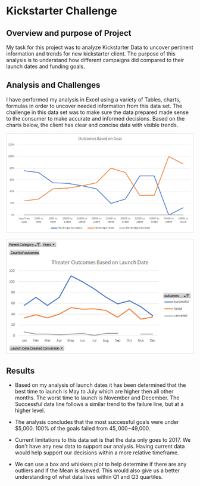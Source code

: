 # Kickstarter Challenge

## Overview and purpose of Project

My task for this project was to analyze Kickstarter Data to uncover pertinent information and trends for new kickstarter client. The purpose of this analysis is to understand how different campaigns did compared to their launch dates and funding goals. 

## Analysis and Challenges

I have performed my analysis in Excel using a variety of Tables, charts, formulas in order to uncover needed information from this data set. The challenge in this data set was to make sure the data prepared made sense to the consumer to make accurate and informed decisions. Based on the charts below, the client has clear and concise data with visible trends.

![Outcomes_Vs_Goals.png](https://github.com/Adam-Warrick/Kickstarter-Analysis/blob/main/Outcomes_Vs_Goals.png)

![Theater_Outcomes_Vs_Launch](https://github.com/Adam-Warrick/Kickstarter-Analysis/blob/main/Theater_Outcomes_Vs_Launch.png)

## Results

- Based on my analysis of launch dates it has been determined that the best time to launch is May to July which are higher then all other months. The worst time to launch is November and December. The Successful data line follows a similar trend to the failure line, but at a higher level. 

- The analysis concludes that the most successful goals were under $5,000. 100% of the goals failed from $45,000-$49,000.

- Current limitations to this data set is that the data only goes to 2017. We don't have any new data to support our analysis. Having current data would help support our decisions within a more relative timeframe. 

- We can use a box and whiskers plot to help determine if there are any outliers and if the Mean is skewed. This would also give us a better understanding of what data lives within Q1 and Q3 quartiles. 
